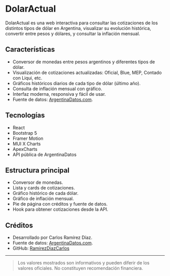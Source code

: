 # DolarActual

DolarActual es una web interactiva para consultar las cotizaciones de los distintos tipos de dólar en Argentina, visualizar su evolución histórica, convertir entre pesos y dólares, y consultar la inflación mensual. 

## Características

- Conversor de monedas entre pesos argentinos y diferentes tipos de dólar.
- Visualización de cotizaciones actualizadas: Oficial, Blue, MEP, Contado con Liqui, etc.
- Gráficos históricos diarios de cada tipo de dólar (último año).
- Consulta de inflación mensual con gráfico.
- Interfaz moderna, responsiva y fácil de usar.
- Fuente de datos: [ArgentinaDatos.com](https://www.argentinadatos.com/).

## Tecnologías

- React
- Bootstrap 5
- Framer Motion
- MUI X Charts
- ApexCharts
- API pública de ArgentinaDatos

## Estructura principal

- Conversor de monedas.
- Lista y cards de cotizaciones.
- Gráfico histórico de cada dólar.
- Gráfico de inflación mensual.
- Pie de página con créditos y fuente de datos.
- Hook para obtener cotizaciones desde la API.

## Créditos

- Desarrollado por Carlos Ramírez Díaz.
- Fuente de datos: [ArgentinaDatos.com](https://www.argentinadatos.com/).
- GitHub: [RamirezDiazCarlos](https://github.com/RamirezDiazCarlos)

---

> Los valores mostrados son informativos y pueden diferir de los valores oficiales. No constituyen recomendación financiera.
